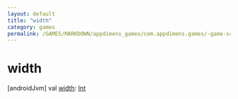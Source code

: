 ```yaml
---
layout: default
title: "width"
category: games
permalink: /GAMES/MARKDOWN/appdimens_games/com.appdimens.games/-game-screen-config/width.html
---
```


# width

[androidJvm]
val [width](width.md): [Int](https://kotlinlang.org/api/core/kotlin-stdlib/kotlin/-int/index.html)